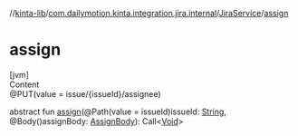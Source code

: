 //[kinta-lib](../../../index.md)/[com.dailymotion.kinta.integration.jira.internal](../index.md)/[JiraService](index.md)/[assign](assign.md)



# assign  
[jvm]  
Content  
@PUT(value = issue/{issueId}/assignee)  
  
abstract fun [assign](assign.md)(@Path(value = issueId)issueId: [String](https://kotlinlang.org/api/latest/jvm/stdlib/kotlin/-string/index.html), @Body()assignBody: [AssignBody](../-assign-body/index.md)): Call<[Void](https://docs.oracle.com/javase/8/docs/api/java/lang/Void.html)>  



